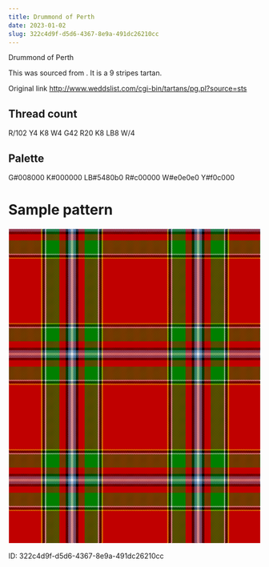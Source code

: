 ```yaml
---
title: Drummond of Perth
date: 2023-01-02
slug: 322c4d9f-d5d6-4367-8e9a-491dc26210cc
---
```

Drummond of Perth

This was sourced from <no value>.  It is a 9 stripes tartan.

Original link http://www.weddslist.com/cgi-bin/tartans/pg.pl?source=sts

## Thread count
R/102 Y4 K8 W4 G42 R20 K8 LB8 W/4

## Palette
G#008000 K#000000 LB#5480b0 R#c00000 W#e0e0e0 Y#f0c000

# Sample pattern

![Tartan detail](tartan.png "R/102 Y4 K8 W4 G42 R20 K8 LB8 W/4 tartan")

ID: 322c4d9f-d5d6-4367-8e9a-491dc26210cc
